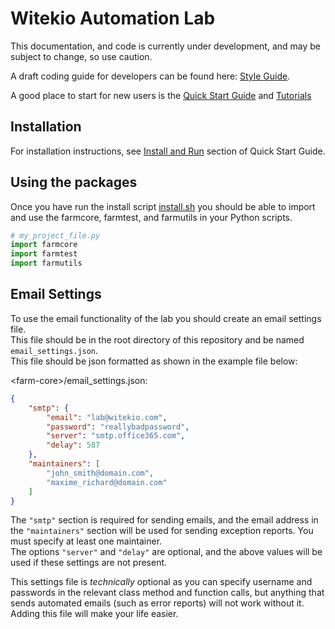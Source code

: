 # Witekio Automation Lab

This documentation, and code is currently under development, and may be subject to change, so use caution.

A draft coding guide for developers can be found here: [Style Guide](./docs/style-guide.md).

A good place to start for new users is the [Quick Start Guide](./docs/quick-start-guide/1-introduction.md) and [Tutorials](./docs/tutorials/1-tutorial-introduction.md)

## Installation

For installation instructions, see [Install and Run](./docs/quick-start-guide/2-install-and-run.md) section of Quick Start Guide.

## Using the packages

Once you have run the install script [install.sh](install.sh) you should be able to import and use the farmcore, farmtest, and farmutils in your Python scripts.

```python
# my_project_file.py
import farmcore
import farmtest
import farmutils
```

## Email Settings

To use the email functionality of the lab you should create an email settings file.  
This file should be in the root directory of this repository and be named `email_settings.json`.  
This file should be json formatted as shown in the example file below:

\<farm-core>/email_settings.json:

```json
{
    "smtp": {
        "email": "lab@witekio.com",
        "password": "reallybadpassword",
        "server": "smtp.office365.com",
        "delay": 587
    },
    "maintainers": [
        "john_smith@domain.com",
        "maxime_richard@domain.com"
    ]
}
```

The `"smtp"` section is required for sending emails, and the email address in the `"maintainers"` section will be used for sending exception reports. You must specify at least one maintainer.  
The options `"server"` and `"delay"` are optional, and the above values will be used if these settings are not present.

This settings file is _technically_ optional as you can specify username and passwords in the relevant class method and function calls, but anything that sends automated emails (such as error reports) will not work without it.  
Adding this file will make your life easier.
